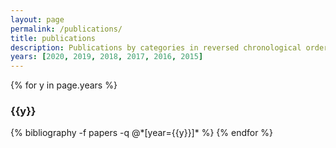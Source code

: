 ```yaml
---
layout: page
permalink: /publications/
title: publications
description: Publications by categories in reversed chronological order. Generated by jekyll-scholar.
years: [2020, 2019, 2018, 2017, 2016, 2015]
---
```

{% for y in page.years %}
  <h3 class="year">{{y}}</h3>
  {% bibliography -f papers -q @*[year={{y}}]* %}
{% endfor %}

